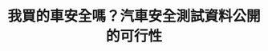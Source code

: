 ---
id: "2"
lang: zh-tw
publish: "FALSE"
description: 「國產車量產時，必需強制公開ARTC撞擊測試結果，並比照國外將結果分級。」連署案
selected: "FALSE"
blog_selected: "FALSE"
thumbnail: https://cm.pdis.tw/images/post/16t00GiRaDUT8REmPaX0LmBY5EAVBQD8Y.jpg
title: 我買的車安全嗎？汽車安全測試資料公開的可行性
introduction:
  content: "近年來，民眾對於車輛的安全日益重視，多數的進口車都有經認證的實驗室實施撞擊測試，並將測試結果數據化和分級，方便購車民眾了解車輛安全性。因此\
    ，提案人於本案中建議國產車量產時，必須強制公開ARTC撞擊測試結果，並比照國外方式分級。\r

    會議中眾人的共識是希望能透過政府主動公開有關車輛碰撞的相關資訊，提出具有公信力的檢測數據，讓需要車輛安全檢測資訊的消費者、廠商跟研究員，可以安\
    心使用這些有信度、有效度的資料，再配合相關法規的修改，以利民眾知的權利，進而督促車商研發出更安全的車輛。\r"
color: red
join:
  type: 提
  title: 國產車上市前，必需強制公開ARTC撞擊測試結果，並比照國外將結果分級。
  link: https://join.gov.tw/idea/detail/51619983-7ab7-4f3a-9821-e659afab9b7e
  image: https://cm.pdis.tw/images/post/1-oRBwZVbNiPGGOKci8h-BzZZ7rA4SSMk.jpg
layout: post
departments:
  - 交通部
embed:
  mind_map:
    links:
      - https://miro.com/app/live-embed/o9J_k052DeM=/?moveToViewport=-2989,-958,6199,3173&embedAutoplay=true
  transcript:
    links:
      - https://sayit.pdis.nat.gov.tw/2017-03-24-%E9%96%8B%E6%94%BE%E6%94%BF%E5%BA%9C%E8%81%AF%E7%B5%A1%E4%BA%BA%E7%AC%AC%E4%BA%8C%E6%AC%A1%E5%8D%94%E4%BD%9C%E6%9C%83%E8%AD%B0
---